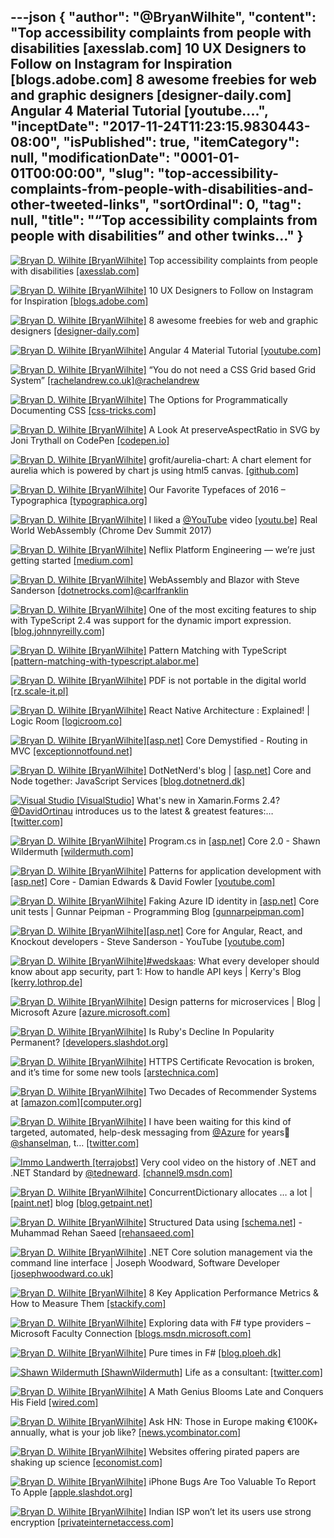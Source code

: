 ---json
{
  "author": "@BryanWilhite",
  "content": "Top accessibility complaints from people with disabilities [axesslab.com] 10 UX Designers to Follow on Instagram for Inspiration [blogs.adobe.com] 8 awesome freebies for web and graphic designers [designer-daily.com] Angular 4 Material Tutorial [youtube....",
  "inceptDate": "2017-11-24T11:23:15.9830443-08:00",
  "isPublished": true,
  "itemCategory": null,
  "modificationDate": "0001-01-01T00:00:00",
  "slug": "top-accessibility-complaints-from-people-with-disabilities-and-other-tweeted-links",
  "sortOrdinal": 0,
  "tag": null,
  "title": "“Top accessibility complaints from people with disabilities” and other twinks…"
}
---

[<img alt="Bryan D. Wilhite [BryanWilhite]" src="https://songhay.blob.core.windows.net/shared-social-twitter/BryanWilhite.jpeg">](http://t.co/UNdqV0Z1zz "Bryan D. Wilhite [BryanWilhite]") Top accessibility complaints from people with disabilities [[axesslab.com]](https://axesslab.com/accessibility-according-to-pwd/)

[<img alt="Bryan D. Wilhite [BryanWilhite]" src="https://songhay.blob.core.windows.net/shared-social-twitter/BryanWilhite.jpeg">](http://t.co/UNdqV0Z1zz "Bryan D. Wilhite [BryanWilhite]") 10 UX Designers to Follow on Instagram for Inspiration [[blogs.adobe.com]](https://blogs.adobe.com/creativecloud/10-ux-designers-to-follow-on-instagram-for-inspiration/)

[<img alt="Bryan D. Wilhite [BryanWilhite]" src="https://songhay.blob.core.windows.net/shared-social-twitter/BryanWilhite.jpeg">](http://t.co/UNdqV0Z1zz "Bryan D. Wilhite [BryanWilhite]") 8 awesome freebies for web and graphic designers [[designer-daily.com]](http://www.designer-daily.com/awesome-freebies-for-web-and-graphic-designers-58266)

[<img alt="Bryan D. Wilhite [BryanWilhite]" src="https://songhay.blob.core.windows.net/shared-social-twitter/BryanWilhite.jpeg">](http://t.co/UNdqV0Z1zz "Bryan D. Wilhite [BryanWilhite]") Angular 4 Material Tutorial [[youtube.com]](https://www.youtube.com/watch?v=UnKsoCeTdEI)

[<img alt="Bryan D. Wilhite [BryanWilhite]" src="https://songhay.blob.core.windows.net/shared-social-twitter/BryanWilhite.jpeg">](http://t.co/UNdqV0Z1zz "Bryan D. Wilhite [BryanWilhite]") “You do not need a CSS Grid based Grid System” [[rachelandrew.co.uk]](https://rachelandrew.co.uk/archives/2017/07/01/you-do-not-need-a-css-grid-based-grid-system/)[@rachelandrew](http://twitter.com/rachelandrew)

[<img alt="Bryan D. Wilhite [BryanWilhite]" src="https://songhay.blob.core.windows.net/shared-social-twitter/BryanWilhite.jpeg">](http://t.co/UNdqV0Z1zz "Bryan D. Wilhite [BryanWilhite]") The Options for Programmatically Documenting CSS [[css-tricks.com]](https://css-tricks.com/options-programmatically-documenting-css/)

[<img alt="Bryan D. Wilhite [BryanWilhite]" src="https://songhay.blob.core.windows.net/shared-social-twitter/BryanWilhite.jpeg">](http://t.co/UNdqV0Z1zz "Bryan D. Wilhite [BryanWilhite]") A Look At preserveAspectRatio in SVG by Joni Trythall on CodePen [[codepen.io]](https://codepen.io/jonitrythall/post/preserveaspectratio-in-svg)

[<img alt="Bryan D. Wilhite [BryanWilhite]" src="https://songhay.blob.core.windows.net/shared-social-twitter/BryanWilhite.jpeg">](http://t.co/UNdqV0Z1zz "Bryan D. Wilhite [BryanWilhite]") grofit/aurelia-chart: A chart element for aurelia which is powered by chart js using html5 canvas. [[github.com]](https://github.com/grofit/aurelia-chart)

[<img alt="Bryan D. Wilhite [BryanWilhite]" src="https://songhay.blob.core.windows.net/shared-social-twitter/BryanWilhite.jpeg">](http://t.co/UNdqV0Z1zz "Bryan D. Wilhite [BryanWilhite]") Our Favorite Typefaces of 2016 – Typographica [[typographica.org]](http://typographica.org/features/our-favorite-typefaces-of-2016/)

[<img alt="Bryan D. Wilhite [BryanWilhite]" src="https://songhay.blob.core.windows.net/shared-social-twitter/BryanWilhite.jpeg">](http://t.co/UNdqV0Z1zz "Bryan D. Wilhite [BryanWilhite]") I liked a [@YouTube](http://twitter.com/YouTube) video [[youtu.be]](http://youtu.be/PpuAqLCraAQ?a) Real World WebAssembly (Chrome Dev Summit 2017) 

[<img alt="Bryan D. Wilhite [BryanWilhite]" src="https://songhay.blob.core.windows.net/shared-social-twitter/BryanWilhite.jpeg">](http://t.co/UNdqV0Z1zz "Bryan D. Wilhite [BryanWilhite]") Neflix Platform Engineering — we’re just getting started [[medium.com]](https://medium.com/netflix-techblog/neflix-platform-engineering-were-just-getting-started-267f65c4d1a7?source=rss----2615bd06b42e---4)

[<img alt="Bryan D. Wilhite [BryanWilhite]" src="https://songhay.blob.core.windows.net/shared-social-twitter/BryanWilhite.jpeg">](http://t.co/UNdqV0Z1zz "Bryan D. Wilhite [BryanWilhite]") WebAssembly and Blazor with Steve Sanderson [[dotnetrocks.com]](http://www.dotnetrocks.com/default.aspx?ShowNum=1455)[@carlfranklin](http://twitter.com/carlfranklin)

[<img alt="Bryan D. Wilhite [BryanWilhite]" src="https://songhay.blob.core.windows.net/shared-social-twitter/BryanWilhite.jpeg">](http://t.co/UNdqV0Z1zz "Bryan D. Wilhite [BryanWilhite]") One of the most exciting features to ship with TypeScript 2.4 was support for the dynamic import expression. [[blog.johnnyreilly.com]](https://blog.johnnyreilly.com/2017/07/dynamic-import-ive-been-await-ing-you.html)

[<img alt="Bryan D. Wilhite [BryanWilhite]" src="https://songhay.blob.core.windows.net/shared-social-twitter/BryanWilhite.jpeg">](http://t.co/UNdqV0Z1zz "Bryan D. Wilhite [BryanWilhite]") Pattern Matching with TypeScript [[pattern-matching-with-typescript.alabor.me]](https://pattern-matching-with-typescript.alabor.me/)

[<img alt="Bryan D. Wilhite [BryanWilhite]" src="https://songhay.blob.core.windows.net/shared-social-twitter/BryanWilhite.jpeg">](http://t.co/UNdqV0Z1zz "Bryan D. Wilhite [BryanWilhite]") PDF is not portable in the digital world [[rz.scale-it.pl]](http://rz.scale-it.pl/2017/07/05/stop_publishing_pdf.html)

[<img alt="Bryan D. Wilhite [BryanWilhite]" src="https://songhay.blob.core.windows.net/shared-social-twitter/BryanWilhite.jpeg">](http://t.co/UNdqV0Z1zz "Bryan D. Wilhite [BryanWilhite]") React Native Architecture : Explained! | Logic Room [[logicroom.co]](https://www.logicroom.co/react-native-architecture-explained/)

[<img alt="Bryan D. Wilhite [BryanWilhite]" src="https://songhay.blob.core.windows.net/shared-social-twitter/BryanWilhite.jpeg">](http://t.co/UNdqV0Z1zz "Bryan D. Wilhite [BryanWilhite]")[[asp.net]](http://ASP.NET) Core Demystified - Routing in MVC [[exceptionnotfound.net]](https://www.exceptionnotfound.net/asp-net-core-demystified-routing-in-mvc/)

[<img alt="Bryan D. Wilhite [BryanWilhite]" src="https://songhay.blob.core.windows.net/shared-social-twitter/BryanWilhite.jpeg">](http://t.co/UNdqV0Z1zz "Bryan D. Wilhite [BryanWilhite]") DotNetNerd's blog | [[asp.net]](http://ASP.NET) Core and Node together: JavaScript Services [[blog.dotnetnerd.dk]](http://blog.dotnetnerd.dk/post/2017/01/06/ASpNET-Core-and-Node-together-JavaScript-Services.aspx)

[<img alt="Visual Studio [VisualStudio]" src="https://songhay.blob.core.windows.net/shared-social-twitter/VisualStudio.jpg">](http://t.co/OqnL9IGcUY "Visual Studio [VisualStudio]") What's new in Xamarin.Forms 2.4? [@DavidOrtinau](http://twitter.com/DavidOrtinau) introduces us to the latest &amp; greatest features:… [[twitter.com]](https://twitter.com/i/web/status/924028688945025024)

[<img alt="Bryan D. Wilhite [BryanWilhite]" src="https://songhay.blob.core.windows.net/shared-social-twitter/BryanWilhite.jpeg">](http://t.co/UNdqV0Z1zz "Bryan D. Wilhite [BryanWilhite]") Program.cs in [[asp.net]](http://ASP.NET) Core 2.0 - Shawn Wildermuth [[wildermuth.com]](https://wildermuth.com/2017/07/06/Program-cs-in-ASP-NET-Core-2-0)

[<img alt="Bryan D. Wilhite [BryanWilhite]" src="https://songhay.blob.core.windows.net/shared-social-twitter/BryanWilhite.jpeg">](http://t.co/UNdqV0Z1zz "Bryan D. Wilhite [BryanWilhite]") Patterns for application development with [[asp.net]](http://ASP.NET) Core - Damian Edwards &amp; David Fowler [[youtube.com]](https://www.youtube.com/watch?v=x-C-CNBVTaY)

[<img alt="Bryan D. Wilhite [BryanWilhite]" src="https://songhay.blob.core.windows.net/shared-social-twitter/BryanWilhite.jpeg">](http://t.co/UNdqV0Z1zz "Bryan D. Wilhite [BryanWilhite]") Faking Azure ID identity in [[asp.net]](http://ASP.NET) Core unit tests | Gunnar Peipman - Programming Blog [[gunnarpeipman.com]](http://gunnarpeipman.com/2017/07/aspnet-core-azure-ad-unit-test/)

[<img alt="Bryan D. Wilhite [BryanWilhite]" src="https://songhay.blob.core.windows.net/shared-social-twitter/BryanWilhite.jpeg">](http://t.co/UNdqV0Z1zz "Bryan D. Wilhite [BryanWilhite]")[[asp.net]](http://ASP.NET) Core for Angular, React, and Knockout developers - Steve Sanderson - YouTube [[youtube.com]](https://www.youtube.com/watch?v=9sxfV67zCDE)

[<img alt="Bryan D. Wilhite [BryanWilhite]" src="https://songhay.blob.core.windows.net/shared-social-twitter/BryanWilhite.jpeg">](http://t.co/UNdqV0Z1zz "Bryan D. Wilhite [BryanWilhite]")[#wedskaas](http://twitter.com/search?q=%23wedskaas): What every developer should know about app security, part 1: How to handle API keys | Kerry's Blog [[kerry.lothrop.de]](http://kerry.lothrop.de/wedskaas1/)

[<img alt="Bryan D. Wilhite [BryanWilhite]" src="https://songhay.blob.core.windows.net/shared-social-twitter/BryanWilhite.jpeg">](http://t.co/UNdqV0Z1zz "Bryan D. Wilhite [BryanWilhite]") Design patterns for microservices | Blog | Microsoft Azure [[azure.microsoft.com]](https://azure.microsoft.com/en-us/blog/design-patterns-for-microservices/)

[<img alt="Bryan D. Wilhite [BryanWilhite]" src="https://songhay.blob.core.windows.net/shared-social-twitter/BryanWilhite.jpeg">](http://t.co/UNdqV0Z1zz "Bryan D. Wilhite [BryanWilhite]") Is Ruby's Decline In Popularity Permanent? [[developers.slashdot.org]](https://developers.slashdot.org/story/17/07/01/1840213/is-rubys-decline-in-popularity-permanent?utm_source=feedly1.0mainlinkanon&utm_medium=feed)

[<img alt="Bryan D. Wilhite [BryanWilhite]" src="https://songhay.blob.core.windows.net/shared-social-twitter/BryanWilhite.jpeg">](http://t.co/UNdqV0Z1zz "Bryan D. Wilhite [BryanWilhite]") HTTPS Certificate Revocation is broken, and it’s time for some new tools [[arstechnica.com]](https://arstechnica.com/security/2017/07/https-certificate-revocation-is-broken-and-its-time-for-some-new-tools/)

[<img alt="Bryan D. Wilhite [BryanWilhite]" src="https://songhay.blob.core.windows.net/shared-social-twitter/BryanWilhite.jpeg">](http://t.co/UNdqV0Z1zz "Bryan D. Wilhite [BryanWilhite]") Two Decades of Recommender Systems at [[amazon.com]](http://Amazon.com)[[computer.org]](https://www.computer.org/csdl/mags/ic/2017/03/mic2017030012.html)

[<img alt="Bryan D. Wilhite [BryanWilhite]" src="https://songhay.blob.core.windows.net/shared-social-twitter/BryanWilhite.jpeg">](http://t.co/UNdqV0Z1zz "Bryan D. Wilhite [BryanWilhite]") I have been waiting for this kind of targeted, automated, help-desk messaging from [@Azure](http://twitter.com/Azure) for years🤠 [@shanselman](http://twitter.com/shanselman), t… [[twitter.com]](https://twitter.com/i/web/status/924029147071909888)

[<img alt="Immo Landwerth [terrajobst]" src="https://songhay.blob.core.windows.net/shared-social-twitter/terrajobst.jpg">](https://t.co/pfw9pKc4sL "Immo Landwerth [terrajobst]") Very cool video on the history of .NET and .NET Standard by [@tedneward](http://twitter.com/tedneward). [[channel9.msdn.com]](https://channel9.msdn.com/events/Connect/2017/E116)

[<img alt="Bryan D. Wilhite [BryanWilhite]" src="https://songhay.blob.core.windows.net/shared-social-twitter/BryanWilhite.jpeg">](http://t.co/UNdqV0Z1zz "Bryan D. Wilhite [BryanWilhite]") ConcurrentDictionary allocates … a lot | [[paint.net]](http://paint.net) blog [[blog.getpaint.net]](https://blog.getpaint.net/2017/06/30/concurrentdictionary-allocates-a-lot/)

[<img alt="Bryan D. Wilhite [BryanWilhite]" src="https://songhay.blob.core.windows.net/shared-social-twitter/BryanWilhite.jpeg">](http://t.co/UNdqV0Z1zz "Bryan D. Wilhite [BryanWilhite]") Structured Data using [[schema.net]](http://Schema.NET) - Muhammad Rehan Saeed [[rehansaeed.com]](https://rehansaeed.com/structured-data-using-schema-net/)

[<img alt="Bryan D. Wilhite [BryanWilhite]" src="https://songhay.blob.core.windows.net/shared-social-twitter/BryanWilhite.jpeg">](http://t.co/UNdqV0Z1zz "Bryan D. Wilhite [BryanWilhite]") .NET Core solution management via the command line interface | Joseph Woodward, Software Developer [[josephwoodward.co.uk]](http://josephwoodward.co.uk/2017/07/dotnet-core-solution-management-via-command-line-interface)

[<img alt="Bryan D. Wilhite [BryanWilhite]" src="https://songhay.blob.core.windows.net/shared-social-twitter/BryanWilhite.jpeg">](http://t.co/UNdqV0Z1zz "Bryan D. Wilhite [BryanWilhite]") 8 Key Application Performance Metrics &amp; How to Measure Them [[stackify.com]](https://stackify.com/application-performance-metrics/)

[<img alt="Bryan D. Wilhite [BryanWilhite]" src="https://songhay.blob.core.windows.net/shared-social-twitter/BryanWilhite.jpeg">](http://t.co/UNdqV0Z1zz "Bryan D. Wilhite [BryanWilhite]") Exploring data with F# type providers – Microsoft Faculty Connection [[blogs.msdn.microsoft.com]](https://blogs.msdn.microsoft.com/uk_faculty_connection/2017/07/04/exploring-data-with-f-type-providers/)

[<img alt="Bryan D. Wilhite [BryanWilhite]" src="https://songhay.blob.core.windows.net/shared-social-twitter/BryanWilhite.jpeg">](http://t.co/UNdqV0Z1zz "Bryan D. Wilhite [BryanWilhite]") Pure times in F# [[blog.ploeh.dk]](http://blog.ploeh.dk/2017/07/04/pure-times-in-f/)

[<img alt="Shawn Wildermuth [ShawnWildermuth]" src="https://songhay.blob.core.windows.net/shared-social-twitter/ShawnWildermuth.jpg">](http://t.co/afPzPB8x56 "Shawn Wildermuth [ShawnWildermuth]") Life as a consultant: [[twitter.com]](https://twitter.com/ShawnWildermuth/status/923329208847347714/photo/1)

[<img alt="Bryan D. Wilhite [BryanWilhite]" src="https://songhay.blob.core.windows.net/shared-social-twitter/BryanWilhite.jpeg">](http://t.co/UNdqV0Z1zz "Bryan D. Wilhite [BryanWilhite]") A Math Genius Blooms Late and Conquers His Field [[wired.com]](https://www.wired.com/story/a-math-genius-blooms-late-and-conquers-his-field/)

[<img alt="Bryan D. Wilhite [BryanWilhite]" src="https://songhay.blob.core.windows.net/shared-social-twitter/BryanWilhite.jpeg">](http://t.co/UNdqV0Z1zz "Bryan D. Wilhite [BryanWilhite]") Ask HN: Those in Europe making €100K+ annually, what is your job like? [[news.ycombinator.com]](https://news.ycombinator.com/item?id=14698712)

[<img alt="Bryan D. Wilhite [BryanWilhite]" src="https://songhay.blob.core.windows.net/shared-social-twitter/BryanWilhite.jpeg">](http://t.co/UNdqV0Z1zz "Bryan D. Wilhite [BryanWilhite]") Websites offering pirated papers are shaking up science [[economist.com]](https://www.economist.com/news/science-and-technology/21724381-musicians-and-moviemakers-are-not-only-ones-suffer-internet)

[<img alt="Bryan D. Wilhite [BryanWilhite]" src="https://songhay.blob.core.windows.net/shared-social-twitter/BryanWilhite.jpeg">](http://t.co/UNdqV0Z1zz "Bryan D. Wilhite [BryanWilhite]") iPhone Bugs Are Too Valuable To Report To Apple [[apple.slashdot.org]](https://apple.slashdot.org/story/17/07/06/1551210/iphone-bugs-are-too-valuable-to-report-to-apple?utm_source=feedly1.0mainlinkanon&utm_medium=feed)

[<img alt="Bryan D. Wilhite [BryanWilhite]" src="https://songhay.blob.core.windows.net/shared-social-twitter/BryanWilhite.jpeg">](http://t.co/UNdqV0Z1zz "Bryan D. Wilhite [BryanWilhite]") Indian ISP won’t let its users use strong encryption [[privateinternetaccess.com]](https://www.privateinternetaccess.com/blog/2017/07/indian-isp-wont-let-users-use-128-bit-256-bit-encryption/)
